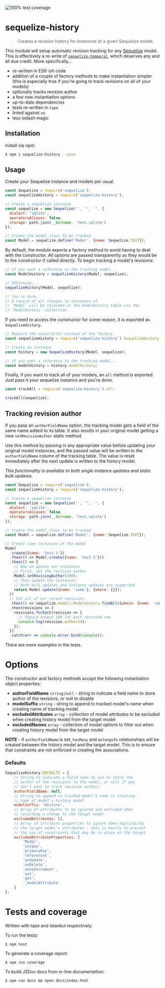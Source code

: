 ![100% test coverage](https://img.shields.io/badge/coverage-100%25-brightgreen.svg)

# sequelize-history
> Creates a revision history for instances of a given Sequelize model.

This module will setup automatic revision tracking for any [Sequelize](https://github.com/sequelize/sequelize) model.
This is effectively a re-write of [`sequelize-temporal`](https://github.com/bonaval/sequelize-temporal), which deserves any and all due credit.
More specifically...

- re-written in ES6-_ish_ code 
- addition of a couple of factory methods to make instantiation simpler (this is especially true if you're going to track revisions on all of your models)
- optionally tracks revision author
- a few new instantiation options
- up-to-date dependencies
- tests re-written in `tape`
- linted against `xo`
- less lodash magic

## Installation
Install via npm:

```sh
$ npm i sequelize-history --save
```

## Usage
Create your Sequelize instance and models per usual.

```js
const Sequelize = require('sequelize');
const sequelizeHistory = require('sequelize-history');

// Create a sequelize instance
const sequelize = new Sequelize('', '', '', {
  dialect: 'sqlite',
  operatorsAliases: false,
  storage: path.join(__dirname, 'test.sqlite')
});

// Create the model class to be tracked
const Model = sequelize.define('Model', {name: Sequelize.TEXT});
```

By default, the module exports a factory method to avoid having to deal with the constructor.
All options are passed transparently as they would be to the constructor if called directly.
To begin tracking a model's revisions:

```js
// If you want a reference to the tracking model...
const ModelHistory = sequelizeHistory(Model, sequelize);

// Otherwise...
sequelizeHistory(Model, sequelize);

// You're done. 
// A record of all changes to instances of 
// `Model` will be recorded in the modelHistory table via the
// `ModelHistory` collection.
```

If you need to access the constructor for some reason, it is exported as `SequelizeHistory`.

```js
// Require the constructor instead of the factory
const sequelizeHistory = require('sequelize-history').SequelizeHistory;

// Create an instance
const history = new SequelizeHistory(Model, sequelize);

// If you want a reference to the tracking model...
const modelHistory = history.modelHistory;
```

Finally, if you want to track all of your models, an `all` method is exported.
Just pass it your sequelize instance and you're done.

```js
const trackAll = require('sequelize-history').all;

trackAll(sequelize);
```

## Tracking revision author
If you pass an `authorFieldName` option, the tracking model gets a field of the same name added to its table.
It also results in your original model getting a new `setRevisionAuthor` static method.

Use this method by passing in any appropriate value before updating your original model instances, and the passed value will be written to the `authorFieldName` column of the tracking table.
The value is reset immediately after the next update is written to the history model.

_This functionality is available to both single instance updates and static bulk updates._

```js
const Sequelize = require('sequelize');
const sequelizeHistory = require('sequelize-history');

// Create a sequelize instance
const sequelize = new Sequelize('', '', '', {
  dialect: 'sqlite',
  operatorsAliases: false,
  storage: path.join(__dirname, 'test.sqlite')
});

// Create the model class to be tracked
const Model = sequelize.define('Model', {name: Sequelize.TEXT});

// Create some instances of the model
Model
  .create({name: 'test-1'})
  .then(() => Model.create({name: 'test-2'}))
  .then(() => {
    // Now we update our instances
    // First, set the revision author
    Model.setRevisingAuthor(100);
    // Then update the instances
    // Both bulk updates and instance updates are supported
    return Model.update({name: 'same'}, {where: {}});
  })
  // Get all of our recent revisions
  .then(() => sequelize.models.ModelHistory.findAll({where: {name: 'same'}}))
  .then(revisions => {
    revisions.forEach(revision => {
      // Should output 100 for each returned row
      console.log(revision.authorId);
    });
  })
  .catch(err => console.error.bind(console));
```

There are more examples in the tests.


# Options
The constructor and factory methods accept the following instantiation object properties:
- **authorFieldName** `string|null` - string to indicate a field name to store author of the revisions, or null to disable
- **modelSuffix** `string` - string to append to tracked model's name when creating name of tracking model
- **excludedAttributes** `array` - collection of model attributes to be excluded when creating history model from the target model
- **excludedNames** `array` - collection of model options to filter out when creating history model from the target model

**NOTE** - if `authorFieldName` is set, `hasMany` and `belongsTo` relationships will be created between the history model and the target model.
This is to ensure that constraints are not enforced in creating the associations.

### Defaults

```js
SequelizeHistory.DEFAULTS = {
    // String to indicate a field name to use to store the
    // author of the revisions to the model, or null if you
    // don't want to track revision authors
    authorFieldName: null,
    // String to append to tracked model's name in creating
    // name of model's history model
    modelSuffix: 'History',
    // Array of attributes to be ignored and excluded when
    // recording a change to the target model
    excludedAttributes: [],
    // Array of attribute properties to ignore when duplicating
    // the target model's attributes - this is mostly to prevent
    // the use of constraints that may be in place on the target
    excludedAttributeProperties: [
        'Model',
        'unique',
        'primaryKey',
        'references',
        'onUpdate',
        'onDelete',
        'autoIncrement',
        'set',
        'get',
        '_modelAttribute'
    ]
};
```

# Tests and coverage
Written with tape and Istanbul respectively.

To run the tests:
```
$ npm test
```

To generate a coverage report:
```
$ npm run coverage
```

To build JSDoc docs from in-line documentation:
```
$ npm run docs && open docs/index.html
```
